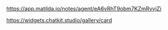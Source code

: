 https://app.matilda.io/notes/agent/eA6vRhT9obm7KZmRvvjZi

https://widgets.chatkit.studio/gallery/card